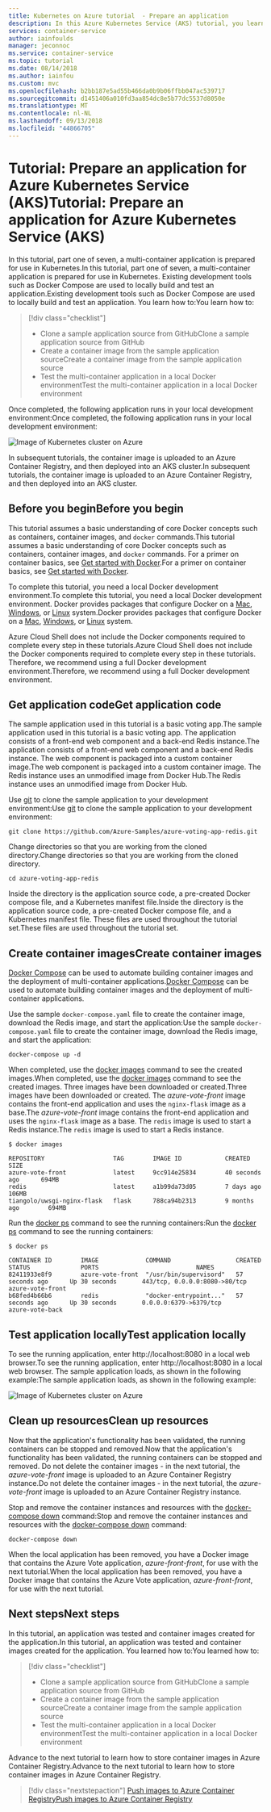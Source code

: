```yaml
---
title: Kubernetes on Azure tutorial  - Prepare an application
description: In this Azure Kubernetes Service (AKS) tutorial, you learn how to prepare and build a multi-container app with Docker Compose that you can then deploy to AKS.
services: container-service
author: iainfoulds
manager: jeconnoc
ms.service: container-service
ms.topic: tutorial
ms.date: 08/14/2018
ms.author: iainfou
ms.custom: mvc
ms.openlocfilehash: b2bb187e5ad55b466da0b9b06ffbb047ac539717
ms.sourcegitcommit: d1451406a010fd3aa854dc8e5b77dc5537d8050e
ms.translationtype: MT
ms.contentlocale: nl-NL
ms.lasthandoff: 09/13/2018
ms.locfileid: "44866705"
---
```

# <a name="tutorial-prepare-an-application-for-azure-kubernetes-service-aks"></a><span data-ttu-id="66e1e-103">Tutorial: Prepare an application for Azure Kubernetes Service (AKS)</span><span class="sxs-lookup"><span data-stu-id="66e1e-103">Tutorial: Prepare an application for Azure Kubernetes Service (AKS)</span></span>

<span data-ttu-id="66e1e-104">In this tutorial, part one of seven, a multi-container application is prepared for use in Kubernetes.</span><span class="sxs-lookup"><span data-stu-id="66e1e-104">In this tutorial, part one of seven, a multi-container application is prepared for use in Kubernetes.</span></span> <span data-ttu-id="66e1e-105">Existing development tools such as Docker Compose are used to locally build and test an application.</span><span class="sxs-lookup"><span data-stu-id="66e1e-105">Existing development tools such as Docker Compose are used to locally build and test an application.</span></span> <span data-ttu-id="66e1e-106">You learn how to:</span><span class="sxs-lookup"><span data-stu-id="66e1e-106">You learn how to:</span></span>

> [!div class="checklist"]
> * <span data-ttu-id="66e1e-107">Clone a sample application source from GitHub</span><span class="sxs-lookup"><span data-stu-id="66e1e-107">Clone a sample application source from GitHub</span></span>
> * <span data-ttu-id="66e1e-108">Create a container image from the sample application source</span><span class="sxs-lookup"><span data-stu-id="66e1e-108">Create a container image from the sample application source</span></span>
> * <span data-ttu-id="66e1e-109">Test the multi-container application in a local Docker environment</span><span class="sxs-lookup"><span data-stu-id="66e1e-109">Test the multi-container application in a local Docker environment</span></span>

<span data-ttu-id="66e1e-110">Once completed, the following application runs in your local development environment:</span><span class="sxs-lookup"><span data-stu-id="66e1e-110">Once completed, the following application runs in your local development environment:</span></span>

![Image of Kubernetes cluster on Azure](./media/container-service-tutorial-kubernetes-prepare-app/azure-vote.png)

<span data-ttu-id="66e1e-112">In subsequent tutorials, the container image is uploaded to an Azure Container Registry, and then deployed into an AKS cluster.</span><span class="sxs-lookup"><span data-stu-id="66e1e-112">In subsequent tutorials, the container image is uploaded to an Azure Container Registry, and then deployed into an AKS cluster.</span></span>

## <a name="before-you-begin"></a><span data-ttu-id="66e1e-113">Before you begin</span><span class="sxs-lookup"><span data-stu-id="66e1e-113">Before you begin</span></span>

<span data-ttu-id="66e1e-114">This tutorial assumes a basic understanding of core Docker concepts such as containers, container images, and `docker` commands.</span><span class="sxs-lookup"><span data-stu-id="66e1e-114">This tutorial assumes a basic understanding of core Docker concepts such as containers, container images, and `docker` commands.</span></span> <span data-ttu-id="66e1e-115">For a primer on container basics, see [Get started with Docker][docker-get-started].</span><span class="sxs-lookup"><span data-stu-id="66e1e-115">For a primer on container basics, see [Get started with Docker][docker-get-started].</span></span>

<span data-ttu-id="66e1e-116">To complete this tutorial, you need a local Docker development environment.</span><span class="sxs-lookup"><span data-stu-id="66e1e-116">To complete this tutorial, you need a local Docker development environment.</span></span> <span data-ttu-id="66e1e-117">Docker provides packages that configure Docker on a [Mac][docker-for-mac], [Windows][docker-for-windows], or [Linux][docker-for-linux] system.</span><span class="sxs-lookup"><span data-stu-id="66e1e-117">Docker provides packages that configure Docker on a [Mac][docker-for-mac], [Windows][docker-for-windows], or [Linux][docker-for-linux] system.</span></span>

<span data-ttu-id="66e1e-118">Azure Cloud Shell does not include the Docker components required to complete every step in these tutorials.</span><span class="sxs-lookup"><span data-stu-id="66e1e-118">Azure Cloud Shell does not include the Docker components required to complete every step in these tutorials.</span></span> <span data-ttu-id="66e1e-119">Therefore, we recommend using a full Docker development environment.</span><span class="sxs-lookup"><span data-stu-id="66e1e-119">Therefore, we recommend using a full Docker development environment.</span></span>

## <a name="get-application-code"></a><span data-ttu-id="66e1e-120">Get application code</span><span class="sxs-lookup"><span data-stu-id="66e1e-120">Get application code</span></span>

<span data-ttu-id="66e1e-121">The sample application used in this tutorial is a basic voting app.</span><span class="sxs-lookup"><span data-stu-id="66e1e-121">The sample application used in this tutorial is a basic voting app.</span></span> <span data-ttu-id="66e1e-122">The application consists of a front-end web component and a back-end Redis instance.</span><span class="sxs-lookup"><span data-stu-id="66e1e-122">The application consists of a front-end web component and a back-end Redis instance.</span></span> <span data-ttu-id="66e1e-123">The web component is packaged into a custom container image.</span><span class="sxs-lookup"><span data-stu-id="66e1e-123">The web component is packaged into a custom container image.</span></span> <span data-ttu-id="66e1e-124">The Redis instance uses an unmodified image from Docker Hub.</span><span class="sxs-lookup"><span data-stu-id="66e1e-124">The Redis instance uses an unmodified image from Docker Hub.</span></span>

<span data-ttu-id="66e1e-125">Use [git][] to clone the sample application to your development environment:</span><span class="sxs-lookup"><span data-stu-id="66e1e-125">Use [git][] to clone the sample application to your development environment:</span></span>

```console
git clone https://github.com/Azure-Samples/azure-voting-app-redis.git
```

<span data-ttu-id="66e1e-126">Change directories so that you are working from the cloned directory.</span><span class="sxs-lookup"><span data-stu-id="66e1e-126">Change directories so that you are working from the cloned directory.</span></span>

```console
cd azure-voting-app-redis
```

<span data-ttu-id="66e1e-127">Inside the directory is the application source code, a pre-created Docker compose file, and a Kubernetes manifest file.</span><span class="sxs-lookup"><span data-stu-id="66e1e-127">Inside the directory is the application source code, a pre-created Docker compose file, and a Kubernetes manifest file.</span></span> <span data-ttu-id="66e1e-128">These files are used throughout the tutorial set.</span><span class="sxs-lookup"><span data-stu-id="66e1e-128">These files are used throughout the tutorial set.</span></span>

## <a name="create-container-images"></a><span data-ttu-id="66e1e-129">Create container images</span><span class="sxs-lookup"><span data-stu-id="66e1e-129">Create container images</span></span>

<span data-ttu-id="66e1e-130">[Docker Compose][docker-compose] can be used to automate building container images and the deployment of multi-container applications.</span><span class="sxs-lookup"><span data-stu-id="66e1e-130">[Docker Compose][docker-compose] can be used to automate building container images and the deployment of multi-container applications.</span></span>

<span data-ttu-id="66e1e-131">Use the sample `docker-compose.yaml` file to create the container image, download the Redis image, and start the application:</span><span class="sxs-lookup"><span data-stu-id="66e1e-131">Use the sample `docker-compose.yaml` file to create the container image, download the Redis image, and start the application:</span></span>

```console
docker-compose up -d
```

<span data-ttu-id="66e1e-132">When completed, use the [docker images][docker-images] command to see the created images.</span><span class="sxs-lookup"><span data-stu-id="66e1e-132">When completed, use the [docker images][docker-images] command to see the created images.</span></span> <span data-ttu-id="66e1e-133">Three images have been downloaded or created.</span><span class="sxs-lookup"><span data-stu-id="66e1e-133">Three images have been downloaded or created.</span></span> <span data-ttu-id="66e1e-134">The *azure-vote-front* image contains the front-end application and uses the `nginx-flask` image as a base.</span><span class="sxs-lookup"><span data-stu-id="66e1e-134">The *azure-vote-front* image contains the front-end application and uses the `nginx-flask` image as a base.</span></span> <span data-ttu-id="66e1e-135">The `redis` image is used to start a Redis instance.</span><span class="sxs-lookup"><span data-stu-id="66e1e-135">The `redis` image is used to start a Redis instance.</span></span>

```
$ docker images

REPOSITORY                   TAG        IMAGE ID            CREATED             SIZE
azure-vote-front             latest     9cc914e25834        40 seconds ago      694MB
redis                        latest     a1b99da73d05        7 days ago          106MB
tiangolo/uwsgi-nginx-flask   flask      788ca94b2313        9 months ago        694MB
```

<span data-ttu-id="66e1e-136">Run the [docker ps][docker-ps] command to see the running containers:</span><span class="sxs-lookup"><span data-stu-id="66e1e-136">Run the [docker ps][docker-ps] command to see the running containers:</span></span>

```
$ docker ps

CONTAINER ID        IMAGE             COMMAND                  CREATED             STATUS              PORTS                           NAMES
82411933e8f9        azure-vote-front  "/usr/bin/supervisord"   57 seconds ago      Up 30 seconds       443/tcp, 0.0.0.0:8080->80/tcp   azure-vote-front
b68fed4b66b6        redis             "docker-entrypoint..."   57 seconds ago      Up 30 seconds       0.0.0.0:6379->6379/tcp          azure-vote-back
```

## <a name="test-application-locally"></a><span data-ttu-id="66e1e-137">Test application locally</span><span class="sxs-lookup"><span data-stu-id="66e1e-137">Test application locally</span></span>

<span data-ttu-id="66e1e-138">To see the running application, enter http://localhost:8080 in a local web browser.</span><span class="sxs-lookup"><span data-stu-id="66e1e-138">To see the running application, enter http://localhost:8080 in a local web browser.</span></span> <span data-ttu-id="66e1e-139">The sample application loads, as shown in the following example:</span><span class="sxs-lookup"><span data-stu-id="66e1e-139">The sample application loads, as shown in the following example:</span></span>

![Image of Kubernetes cluster on Azure](./media/container-service-tutorial-kubernetes-prepare-app/azure-vote.png)

## <a name="clean-up-resources"></a><span data-ttu-id="66e1e-141">Clean up resources</span><span class="sxs-lookup"><span data-stu-id="66e1e-141">Clean up resources</span></span>

<span data-ttu-id="66e1e-142">Now that the application's functionality has been validated, the running containers can be stopped and removed.</span><span class="sxs-lookup"><span data-stu-id="66e1e-142">Now that the application's functionality has been validated, the running containers can be stopped and removed.</span></span> <span data-ttu-id="66e1e-143">Do not delete the container images - in the next tutorial, the *azure-vote-front* image is uploaded to an Azure Container Registry instance.</span><span class="sxs-lookup"><span data-stu-id="66e1e-143">Do not delete the container images - in the next tutorial, the *azure-vote-front* image is uploaded to an Azure Container Registry instance.</span></span>

<span data-ttu-id="66e1e-144">Stop and remove the container instances and resources with the [docker-compose down][docker-compose-down] command:</span><span class="sxs-lookup"><span data-stu-id="66e1e-144">Stop and remove the container instances and resources with the [docker-compose down][docker-compose-down] command:</span></span>

```console
docker-compose down
```

<span data-ttu-id="66e1e-145">When the local application has been removed, you have a Docker image that contains the Azure Vote application, *azure-front-front*, for use with the next tutorial.</span><span class="sxs-lookup"><span data-stu-id="66e1e-145">When the local application has been removed, you have a Docker image that contains the Azure Vote application, *azure-front-front*, for use with the next tutorial.</span></span>

## <a name="next-steps"></a><span data-ttu-id="66e1e-146">Next steps</span><span class="sxs-lookup"><span data-stu-id="66e1e-146">Next steps</span></span>

<span data-ttu-id="66e1e-147">In this tutorial, an application was tested and container images created for the application.</span><span class="sxs-lookup"><span data-stu-id="66e1e-147">In this tutorial, an application was tested and container images created for the application.</span></span> <span data-ttu-id="66e1e-148">You learned how to:</span><span class="sxs-lookup"><span data-stu-id="66e1e-148">You learned how to:</span></span>

> [!div class="checklist"]
> * <span data-ttu-id="66e1e-149">Clone a sample application source from GitHub</span><span class="sxs-lookup"><span data-stu-id="66e1e-149">Clone a sample application source from GitHub</span></span>
> * <span data-ttu-id="66e1e-150">Create a container image from the sample application source</span><span class="sxs-lookup"><span data-stu-id="66e1e-150">Create a container image from the sample application source</span></span>
> * <span data-ttu-id="66e1e-151">Test the multi-container application in a local Docker environment</span><span class="sxs-lookup"><span data-stu-id="66e1e-151">Test the multi-container application in a local Docker environment</span></span>

<span data-ttu-id="66e1e-152">Advance to the next tutorial to learn how to store container images in Azure Container Registry.</span><span class="sxs-lookup"><span data-stu-id="66e1e-152">Advance to the next tutorial to learn how to store container images in Azure Container Registry.</span></span>

> [!div class="nextstepaction"]
> <span data-ttu-id="66e1e-153">[Push images to Azure Container Registry][aks-tutorial-prepare-acr]</span><span class="sxs-lookup"><span data-stu-id="66e1e-153">[Push images to Azure Container Registry][aks-tutorial-prepare-acr]</span></span>

<!-- LINKS - external -->
[docker-compose]: https://docs.docker.com/compose/
[docker-for-linux]: https://docs.docker.com/engine/installation/#supported-platforms
[docker-for-mac]: https://docs.docker.com/docker-for-mac/
[docker-for-windows]: https://docs.docker.com/docker-for-windows/
[docker-get-started]: https://docs.docker.com/get-started/
[docker-images]: https://docs.docker.com/engine/reference/commandline/images/
[docker-ps]: https://docs.docker.com/engine/reference/commandline/ps/
[docker-compose-down]: https://docs.docker.com/compose/reference/down
[git]: https://git-scm.com/downloads

<!-- LINKS - internal -->
[aks-tutorial-prepare-acr]: ./tutorial-kubernetes-prepare-acr.md
